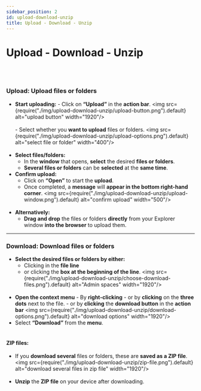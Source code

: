 ```yaml
---
sidebar_position: 2
id: upload-download-unzip
title: Upload - Download - Unzip
---
```


# Upload - Download - Unzip

<br/><br/>

### Upload: Upload files or folders

- **Start uploading:** - Click on **“Upload”** in the **action bar**.
  <img src={require("./img/upload-download-unzip/upload-button.png").default} alt="upload button" width="1920"/>
  <br/><br/> - Select whether you **want to upload** files or folders.
  <img src={require("./img/upload-download-unzip/upload-options.png").default} alt="select file or folder" width="400"/>
  <br/><br/>
- **Select files/folders:**
  - In the **window** that opens, **select** the desired **files or folders**.
  - **Several files or folders** can be **selected** at the **same time**.
- **Confirm upload:**
  - Click on **“Open”** to start the **upload**.
  - Once completed, a **message** will **appear in the bottom right-hand corner**.
    <img src={require("./img/upload-download-unzip/upload-window.png").default} alt="confirm upload" width="500"/>
    <br/><br/>
- **Alternatively:**
  - **Drag and drop** the files or folders **directly** from your Explorer window **into the browser** to upload them.

---

### Download: Download files or folders

- **Select the desired files or folders by either:**
  - Clicking in the **file line**
  - or clicking the **box at the beginning of the line**.
    <img src={require("./img/upload-download-unzip/choose-download-files.png").default} alt="Admin spaces" width="1920"/>
    <br/><br/>
- **Open the context menu** - By **right-clicking** - or by **clicking** on the **three dots** next to the file. - or by **clicking** the **download button** in the **action bar**
  <img src={require("./img/upload-download-unzip/download-options.png").default} alt="download options" width="1920"/>
  <br/>
- Select **“Download”** from the **menu**.
  <br/><br/>

#### ZIP files:

- If you **download several** files or folders, these are **saved as a ZIP file**.
  <img src={require("./img/upload-download-unzip/zip-file.png").default} alt="download several files in zip file" width="1920"/>
  <br/><br/>
- **Unzip** the **ZIP file** on your device after downloading.
